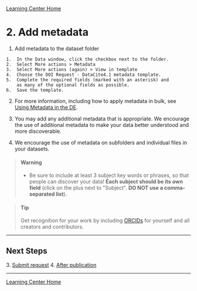 [Learning Center Home](http://learning.cyverse.org/)

# 2. Add metadata

1.   Add metadata to the dataset folder

    1.  In the Data window, click the checkbox next to the folder.    
    2.  Select More actions > Metadata
    3.  Select More actions (again) > View in template
    4.  Choose the DOI Request - DataCite4.1 metadata template.
    5.  Complete the required fields (marked with an asterisk) and
        as many of the optional fields as possible.
    6.  Save the template.

2.  For more information, including how to apply metadata in bulk, see [Using Metadata in the DE](https://cyverse.atlassian.net/wiki/spaces/DEmanual/overview).

3.  You may add any additional metadata that is appropriate. We
    encourage the use of additional metadata to make your data better
    understood and more discoverable.

4.  We encourage the use of metadata on subfolders and individual files
    in your datasets.


> #### Warning 
> - Be sure to include at least 3 subject key words or phrases, so that people can discover your data! **Each subject should be its own field** (click on the plus next to "Subject". **DO NOT use a comma-separated list**).

> #### Tip 
> Get recognition for your work by including [ORCIDs](https://orcid.org/) for yourself and all creators and contributors.

------------------------------------------------------------------------

## Next Steps

3\. [Submit request](https://cyverse-learning-materials.github.io/DOI_request_quickstart/submit)
4\. [After publication](https://cyverse-learning-materials.github.io/DOI_request_quickstart/after)

------------------------------------------------------------------------

[Learning Center Home](http://learning.cyverse.org/)